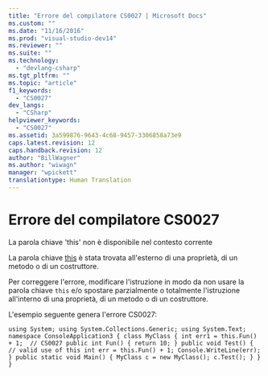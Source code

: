 ```yaml
---
title: "Errore del compilatore CS0027 | Microsoft Docs"
ms.custom: ""
ms.date: "11/16/2016"
ms.prod: "visual-studio-dev14"
ms.reviewer: ""
ms.suite: ""
ms.technology: 
  - "devlang-csharp"
ms.tgt_pltfrm: ""
ms.topic: "article"
f1_keywords: 
  - "CS0027"
dev_langs: 
  - "CSharp"
helpviewer_keywords: 
  - "CS0027"
ms.assetid: 3a599876-9643-4c68-9457-3306858a73e9
caps.latest.revision: 12
caps.handback.revision: 12
author: "BillWagner"
ms.author: "wiwagn"
manager: "wpickett"
translationtype: Human Translation
---
```

# Errore del compilatore CS0027
La parola chiave 'this' non è disponibile nel contesto corrente  
  
 La parola chiave [this](../../csharp/language-reference/keywords/this.md) è stata trovata all'esterno di una proprietà, di un metodo o di un costruttore.  
  
 Per correggere l'errore, modificare l'istruzione in modo da non usare la parola chiave `this` e\/o spostare parzialmente o totalmente l'istruzione all'interno di una proprietà, di un metodo o di un costruttore.  
  
 L'esempio seguente genera l'errore CS0027:  
  
```  
using System; using System.Collections.Generic; using System.Text; namespace ConsoleApplication3 { class MyClass { int err1 = this.Fun() + 1;  // CS0027 public int Fun() { return 10; } public void Test() { // valid use of this int err = this.Fun() + 1; Console.WriteLine(err); } public static void Main() { MyClass c = new MyClass(); c.Test(); } } }  
```